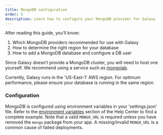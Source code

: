 ```yaml
---
title: MongoDB configuration
order: 5
description: Learn how to configure your MongoDB provider for Galaxy
---
```


After reading this guide, you’ll know:

1. Which MongoDB providers recommended for use with Galaxy
2. How to determine the right region for your database
3. How to add a MongoDB database and configure a DB user


Since Galaxy doesn’t provide a MongoDB cluster, you will need to host one yourself. We recommend using a service such as [mongolab](https://mongolab.com/).

Currently, Galaxy runs in the 'US-East-1' AWS region. For optimum performance, please ensure your database is running in the same region.


### Configuration

MongoDB is configured using environment variables in your 'settings.json' file. Refer to the [environment variables](setting-environment-variables) section of the Help Center to find a complete example. Note that a valid `MONGO_URL` is required unless you have removed the `mongo` package from your app. A missing/invalid `MONGO_URL` is a common cause of failed deployments.
